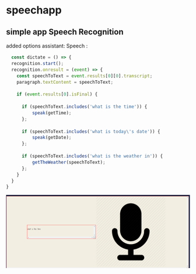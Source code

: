 # speechapp
## simple app Speech Recognition 

added options assistant:
  Speech :
```javascript  
  const dictate = () => {
  recognition.start();
  recognition.onresult = (event) => {
    const speechToText = event.results[0][0].transcript;
    paragraph.textContent = speechToText;

    if (event.results[0].isFinal) {

      if (speechToText.includes('what is the time')) {
          speak(getTime);
      };
      
      if (speechToText.includes('what is today\'s date')) {
          speak(getDate);
      };
      
      if (speechToText.includes('what is the weather in')) {
          getTheWeather(speechToText);
      };
    }
  }
}

```
![](Capture.PNG)
